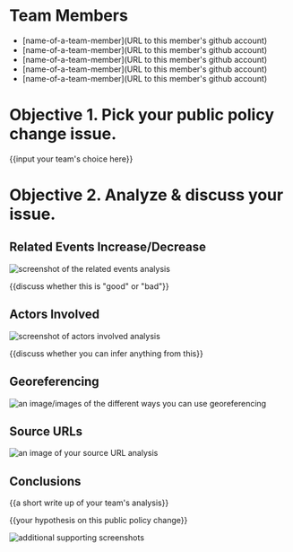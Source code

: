 # Team Members

* [name-of-a-team-member](URL to this member's github account)
* [name-of-a-team-member](URL to this member's github account)
* [name-of-a-team-member](URL to this member's github account)
* [name-of-a-team-member](URL to this member's github account)
* [name-of-a-team-member](URL to this member's github account)

# Objective 1. Pick your public policy change issue.

{{input your team's choice here}}

# Objective 2. Analyze & discuss your issue.

## Related Events Increase/Decrease

![screenshot of the related events analysis](image.png?raw=true) 

{{discuss whether this is "good" or "bad"}}

## Actors Involved

![screenshot of actors involved analysis](image.png?raw=true) 

{{discuss whether you can infer anything from this}}

## Georeferencing

![an image/images of the different ways you can use georeferencing](image.png?raw=true) 

## Source URLs

![an image of your source URL analysis](image.png?raw=true) 

## Conclusions

{{a short write up of your team's analysis}}

{{your hypothesis on this public policy change}}

![additional supporting screenshots](image.png?raw=true) 
